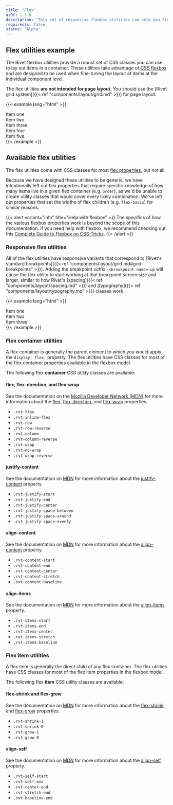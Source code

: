 ```yaml
---
title: "Flex"
asOf: 1.3.0
description: "This set of responsive flexbox utilities can help you fine-tune layouts based on different screen sizes."
requiresJs: false
status: "Alpha"
---
```

## Flex utilities example
The Rivet flexbox utilities provide a robust set of CSS classes you can use to lay out items in a container. These utilities take advantage of [CSS flexbox](https://developer.mozilla.org/en-US/docs/Learn/CSS/CSS_layout/Flexbox) and are designed to be used when fine-tuning the layout of items at the individual component level. 

The flex utilities **are not intended for page layout**. You should use the [Rivet grid system]({{< ref "components/layout/grid.md" >}}) for page layout.

{{< example lang="html" >}}<div class="rvt-flex rvt-wrap">
  <div class="rvt-bg-blue rvt-m-right-sm">Item one</div>
  <div class="rvt-bg-blue rvt-m-right-sm">Item two</div>
  <div class="rvt-grow-1 rvt-bg-blue rvt-m-right-sm">Item three</div>
  <div class="rvt-bg-blue rvt-m-right-sm">Item four</div>
  <div class="rvt-bg-blue rvt-m-right-sm">Item five</div>
</div>
{{< /example >}}

## Available flex utilities
The flex utilities come with CSS classes for most [flex properties](https://developer.mozilla.org/en-US/docs/Web/CSS/flex), but not all.

Because we have designed these utilities to be generic, we have intentionally left out flex properties that require specific knowledge of how many items live in a given flex container (e.g. `order`), as we'd be unable to create utility classes that would cover every likely combination. We've left out properties that set the widths of flex children (e.g. `flex-basis`) for similar reasons.

{{< alert variant="info" title="Help with flexbox" >}}
The specifics of how the various flexbox properties work is beyond the scope of this documentation. If you need help with flexbox, we recommend checking out this [Complete Guide to Flexbox on CSS-Tricks](https://css-tricks.com/snippets/css/a-guide-to-flexbox/).
{{< /alert >}}

### Responsive flex utilities
All of the flex utilities have responsive variants that correspond to [Rivet's standard breakpoints]({{< ref "components/layout/grid.md#grid-breakpoints" >}}). Adding the breakpoint suffix `-<breakpoint name>-up` will cause the flex utility to start working at that breakpoint screen size and larger, similar to how Rivet's [spacing]({{< ref "components/layout/spacing.md" >}}) and [typography]({{< ref "components/layout/typography.md" >}}) classes work.

{{< example lang="html" >}}<div class="rvt-flex-md-up rvt-justify-space-between-lg-up">
  <div class="rvt-bg-blue rvt-m-right-sm-md-up">Item one</div>
  <div class="rvt-bg-blue rvt-m-right-sm-md-up">Item two</div>
  <div class="rvt-bg-blue rvt-m-right-sm-md-up">Item three</div>
</div>
{{< /example >}}

### Flex container utilities
A flex container is generally the parent element to which you would apply the `display: flex;` property. The flex utilities have CSS classes for most of the flex container properties available in the flexbox model.

The following flex **container** CSS utility classes are available:

#### flex, flex-direction, and flex-wrap
See the documentation on the [Mozilla Developer Network (MDN)][1] for more information about the [flex](https://developer.mozilla.org/en-US/docs/Web/CSS/flex), [flex-direction](https://developer.mozilla.org/en-US/docs/Web/CSS/flex-direction), and [flex-wrap](https://developer.mozilla.org/en-US/docs/Web/CSS/flex-wrap) properties.

- `.rvt-flex`
- `.rvt-inline-flex`
- `.rvt-row`
- `.rvt-row-reverse`
- `.rvt-column`
- `.rvt-column-reverse`
- `.rvt-wrap`
- `.rvt-no-wrap`
- `.rvt-wrap-reverse`

#### justify-content
See the documentation on [MDN][1] for more information about the [justify-content](https://developer.mozilla.org/en-US/docs/Web/CSS/justify-content) property.

- `.rvt-justify-start`
- `.rvt-justify-end`
- `.rvt-justify-center`
- `.rvt-justify-space-between`
- `.rvt-justify-space-around`
- `.rvt-justify-space-evenly`

#### align-content
See the documentation on [MDN][1] for more information about the [align-content](https://developer.mozilla.org/en-US/docs/Web/CSS/align-content) property.

- `.rvt-content-start`
- `.rvt-content-end`
- `.rvt-content-center`
- `.rvt-content-stretch`
- `.rvt-content-baseline`

#### align-items
See the documentation on [MDN][1] for more information about the [align-items](https://developer.mozilla.org/en-US/docs/Web/CSS/align-items) property.

- `.rvt-items-start`
- `.rvt-items-end`
- `.rvt-items-center`
- `.rvt-items-stretch`
- `.rvt-items-baseline`

### Flex item utilities
A flex item is generally the direct child of any flex container. The flex utilities have CSS classes for most of the flex item properties in the flexbox model.

The following flex **item** CSS utility classes are available:

#### flex-shrink and flex-grow
See the documentation on [MDN][1] for more information about the [flex-shrink](https://developer.mozilla.org/en-US/docs/Web/CSS/flex-shrink) and [flex-grow](https://developer.mozilla.org/en-US/docs/Web/CSS/flex-grow) properties.

- `.rvt-shrink-1`
- `.rvt-shrink-0`
- `.rvt-grow-1`
- `.rvt-grow-0`

#### align-self
See the documentation on [MDN][1] for more information about the [align-self](https://developer.mozilla.org/en-US/docs/Web/CSS/align-self) property.

- `.rvt-self-start`
- `.rvt-self-end`
- `.rvt-center-end`
- `.rvt-stretch-end`
- `.rvt-baseline-end`

[1]: https://developer.mozilla.org/en-US/docs/Web